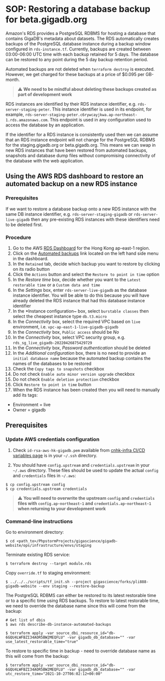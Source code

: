 # SOP: Restoring a database backup for beta.gigadb.org

Amazon's RDS provides a PostgreSQL RDBMS for hosting a database that contains 
GigaDB's metadata about datasets. The RDS automatically creates backups of the 
PostgreSQL database instance during a backup window configured in 
`rds-instance.tf`. Currently, backups are created between 03:00-06:00 UTC time 
with each backup retained for 5 days. The database can be restored to any 
point during the 5 day backup retention period.

Automated backups are not deleted when `terraform destroy` is executed. However,
we get charged for these backups at a price of $0.095 per GB-month.

> :warning: **We need to be mindful about deleting these backups created as part of development work**

RDS instances are identified by their RDS instance identifier, e.g. 
`rds-server-staging-peter`. This instance identifier is used in its endpoint, 
for example, `rds-server-staging-peter.c6rywcayjkwa.ap-northeast-1.rds.amazonaws.com`.
This endpoint is used in any configuration used to access the database by an 
application. 

If the identifier for a RDS instance is consistently used then we can assume 
that an RDS instance endpoint will not change for the PostgreSQL RDBMS for the
staging.gigadb.org or beta.gigadb.org. This means we can swap in new RDS 
instances that have been restored from automated backups, snapshots and database
dump files without compromising connectivity of the database with the web 
application.

## Using the AWS RDS dashboard to restore an automated backup on a new RDS instance

### Prerequisites

If we want to restore a database backup onto a new RDS instance with the same DB 
instance identifier, e.g. `rds-server-staging-gigadb` or `rds-server-live-gigadb`
then any pre-existing RDS instances with these identifiers need to be deleted 
first.

### Procedure

1. Go to the AWS [RDS Dashboard](https://ap-east-1.console.aws.amazon.com/rds/home?region=ap-east-1#) 
for the Hong Kong ap-east-1 region.
2. Click on the [Automated backups](https://ap-east-1.console.aws.amazon.com/rds/home?region=ap-east-1#automatedbackups:) link located on the left hand side menu in 
the dashboard. 
3. In the `Retained` tab, decide which backup you want to restore by clicking on
its radio button
4. Click the `Actions` button and select the `Restore to point in time` option
5. In the *Restore time* box, decide whether you want to the `Latest restorable time`
or a `Custom data and time`
6. In the *Settings* box, enter `rds-server-live-gigadb` as the database 
instance identifier. You will be able to do this because you will have already 
deleted the RDS instance that had this database instance identifier
7. In the *Instance configuration~ box, select `burstable classes` then select 
the cheapest instance type `db.t3.micro`
8. In the *Connectivity* box, select the required VPC based on `live` 
environment, i.e. `vpc-ap-east-1-live-gigadb-gigadb`
9. In the *Connectivity* box, `Public access` should be *No*
10. In the *Connectivity* box, select VPC security group, e.g. `rds_sg_live_gigadb-20220426875429729`
11. In the *Connectivity* box, *Password authentication* should be deleted
12. In the *Additional configuration* box, there is no need to provide an `initial database name`
because the automated backup contains the names of the databases to be restored
13. Check the `Copy tags to snapshots` checkbox
14. Do not check `Enable auto minor version upgrade` checkbox
15. Do not check `Enable deletion protection` checkbox
16. Click `Restore to point in time` button
17. When the RDS instance has been created then you will need to manually add 
its tags:
* Environment = live
* Owner = gigadb

## Prerequisites

### Update AWS credentials configuration

1. Check `id-rsa-aws-hk-gigadb.pem` available from [cnhk-infra CI/CD variables page](https://gitlab.com/gigascience/cnhk-infra/-/settings/ci_cd)
is in  your `~/.ssh` directory.

2. You should have `config.upstream` and `credentials.upstream` in your 
`~/.aws` directory. These files should be used to update the actual `config`
and `credentials` files in `~/.aws`:
```
$ cp config.upstream config
$ cp credentials.upstream credentials
```
> :warning: **You will need to overwrite the upstream `config` and `credentials` files with `config.ap-northeast-1` and `credentials.ap-northeast-1` when returning to your development work**

### Command-line instructions

Go to environment directory:
```
$ cd <path_to>/PhpstormProjects/gigascience/gigadb-website/ops/infrastructure/envs/staging
```

Terminate existing RDS service:
```
$ terraform destroy --target module.rds
```

Copy `override.tf` to staging environment:
```
$ ../../../scripts/tf_init.sh --project gigascience/forks/pli888-gigadb-website --env staging --restore-backup
```

The PostgreSQL RDBMS can either be restored to its latest restorable time or to 
a specific time using RDS backups. To restore to latest restorable time, we need
to override the database name since this will come from the backup:
```
# Get list of dbis
$ aws rds describe-db-instance-automated-backups

$ terraform apply -var source_dbi_resource_id="db-6GQU4LWFBZI34AOR5BW2MEQFLU" -var gigadb_db_database="" -var use_latest_restorable_time="true"
```

To restore to specific time in backup - need to override database name as this 
will come from the backup:
```
$ terraform apply -var source_dbi_resource_id="db-6GQU4LWFBZI34AOR5BW2MEQFLU" -var gigadb_db_database="" -var utc_restore_time="2021-10-27T06:02:12+00:00"
```
